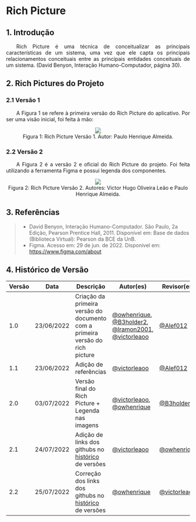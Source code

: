 # Rich Picture

## 1. Introdução

<p align="justify">&emsp;&emsp;Rich Picture é uma técnica de conceitualizar as principais características de um sistema, uma vez que ele capta os principais relacionamentos conceituais entre as principais entidades conceituais de um sistema. (David Benyon, Interação Humano-Computador, página 30).</p>

## 2. Rich Pictures do Projeto

### 2.1 Versão 1
<p align="justify">&emsp;&emsp;A Figura 1 se refere à primeira versão do Rich Picture do aplicativo. Por ser uma visão inicial, foi feita à mão:</p>

<center>

<img src="https://raw.githubusercontent.com/Requisitos-de-Software/2022.1-Youtube/main/docs/media/richpicture1.jpg" />

<figcaption>Figura 1: Rich Picture Versão 1. Autor: Paulo Henrique Almeida.</figcaption>

</center>

### 2.2 Versão 2
<p align="justify">&emsp;&emsp;A Figura 2 é a versão 2 e oficial do Rich Picture do projeto. Foi feita utilizando a ferramenta Figma e possui legenda dos componentes.</p>

<center>

<img src="https://raw.githubusercontent.com/Requisitos-de-Software/2022.1-Youtube/main/docs/media/RichPicture.jpg" />

<figcaption>Figura 2: Rich Picture Versão 2. Autores: Victor Hugo Oliveira Leão e Paulo Henrique Almeida.</figcaption>

</center>

## 3. Referências

> - David Benyon, Interação Humano-Computador. São Paulo, 2a Edição, Pearson Prentice Hall, 2011. Disponível em: Base de dados (Biblioteca Virtual): Pearson da BCE da UnB.
> - Figma. Acesso em: 29 de jun. de 2022. Disponível em: https://www.figma.com/about

## 4. Histórico de Versão
| Versão | Data | Descrição | Autor(es) | Revisor(es) |
| ------ | ---- | --------- | --------- | ----------- |
| 1.0    | 23/06/2022 | Criação da primeira versão do documento com a primeira versão do rich picture | <a href="https://github.com/owhenrique" target="_blank">@owhenrique</a>, <a href="https://github.com/B3holder2" target="_blank">@B3holder2</a>, <a href="https://github.com/lramon2001" target="_blank">@lramon2001</a>, <a href="https://github.com/victorleaoo" target="_blank">@victorleaoo</a> | <a href="https://github.com/Alef012" target="_blank">@Alef012</a> |
| 1.1    | 23/06/2022 | Adição de referências |<a href="https://github.com/victorleaoo" target="_blank">@victorleaoo</a> | <a href="https://github.com/Alef012" target="_blank">@Alef012</a> |
| 2.0    | 03/07/2022 | Versão final do Rich Picture + Legenda nas imagens | <a href="https://github.com/victorleaoo" target="_blank">@victorleaoo</a>, <a href="https://github.com/owhenrique" target="_blank">@owhenrique</a> | <a href="https://github.com/B3holder2" target="_blank">@B3holder2</a> |
| 2.1    | 24/07/2022 | Adição de links dos githubs no <a href="https://requisitos-de-software.github.io/2022.1-Youtube/modelagem/lexicos/objeto/#historico" target="_blank">histórico</a> de versões | <a href="https://github.com/victorleaoo" target="_blank">@victorleaoo</a> | <a href="https://github.com/owhenrique" target="_blank">@owhenrique</a> |
| 2.2    | 25/07/2022 | Correção dos links dos githubs no <a href="https://requisitos-de-software.github.io/2022.1-Youtube/modelagem/lexicos/objeto/#historico" target="_blank">histórico</a> de versões | <a href="https://github.com/owhenrique" target="_blank">@owhenrique</a> | <a href="https://github.com/victorleaoo" target="_blank">@victorleaoo</a> |